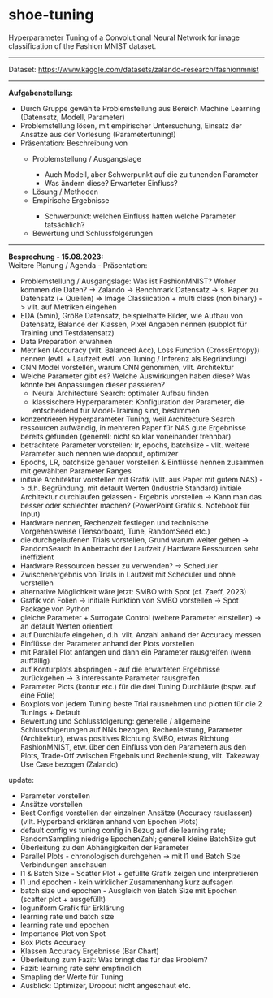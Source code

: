 # shoe-tuning
Hyperparameter Tuning of a Convolutional Neural Network for image classification of the Fashion MNIST dataset.

---
Dataset: https://www.kaggle.com/datasets/zalando-research/fashionmnist

---
**Aufgabenstellung:**<br>
<ul>
  <li>Durch Gruppe gewählte Problemstellung aus Bereich Machine Learning (Datensatz, Modell, Parameter)</li>
  <li>Problemstellung lösen, mit empirischer Untersuchung, Einsatz der Ansätze aus der Vorlesung (Parametertuning!)</li>
  <li>Präsentation: Beschreibung von</li>
  <ul>
    <li>Problemstellung / Ausgangslage</li>
    <ul>
      <li>Auch Modell, aber Schwerpunkt auf die zu tunenden Parameter</li>
      <li>Was ändern diese? Erwarteter Einfluss?</li>
    </ul>
    <li>Lösung / Methoden</li>
    <li>Empirische Ergebnisse</li>
    <ul>
      <li>Schwerpunkt: welchen Einfluss hatten welche Parameter tatsächlich?</li>
    </ul>
    <li>Bewertung und Schlussfolgerungen</li>
  </ul>
</ul>

---

**Besprechung - 15.08.2023:**<br>
Weitere Planung / Agenda - Präsentation:
<ul>
  <li>Problemstellung / Ausgangslage: Was ist FashionMNIST? Woher kommen die Daten? -> Zalando -> Benchmark Datensatz -> s. Paper zu Datensatz (+ Quellen) => Image Classiication + multi class (non binary) -> vllt. auf Metriken eingehen</li>
  <li>EDA (5min), Größe Datensatz, beispielhafte Bilder, wie Aufbau von Datensatz, Balance der Klassen, Pixel Angaben nennen (subplot für Training und Testdatensatz)</li>
  <li> Data Preparation erwähnen</li>
  <li>Metriken (Accuracy (vllt. Balanced Acc), Loss Function (CrossEntropy)) nennen (evtl. + Laufzeit evtl. von Tuning / Inferenz als Begründung)</li>
  <li>CNN Model vorstellen, warum CNN genommen, vllt. Architektur </li> 
  <li>Welche Parameter gibt es? Welche Auswirkungen haben diese? Was könnte bei Anpassungen dieser passieren?
  <ul>
    <li>Neural Architecture Search: optimaler Aufbau finden</li>
    <li>klassischere Hyperparameter: Konfiguration der Parameter, die entscheidend für Model-Training sind, bestimmen</li>
  </ul>
  </li>
  <li>konzentrieren Hyperparameter Tuning, weil Architecture Search ressourcen aufwändig, in mehreren Paper für NAS gute Ergebnisse bereits gefunden (generell: nicht so klar voneinander trennbar) </li>
  <li>betrachtete Parameter vorstellen: lr, epochs, batchsize - vllt. weitere Parameter auch nennen wie dropout, optimizer</li>
  <li>Epochs, LR, batchsize genauer vorstellen & Einflüsse nennen zusammen mit gewählten Parameter Ranges</li>
  <li>initiale Architektur vorstellen mit Grafik (vllt. aus Paper mit gutem NAS) -> d.h. Begründung, mit default Werten (Industrie Standard) initiale Architektur durchlaufen gelassen - Ergebnis vorstellen -> Kann man das besser oder schlechter machen? (PowerPoint Grafik s. Notebook für Input)</li>
  <li>Hardware nennen, Rechenzeit festlegen und technische Vorgehensweise (Tensorboard, Tune, RandomSeed etc.)</li>
  <li>die durchgelaufenen Trials vorstellen, Grund warum weiter gehen -> RandomSearch in Anbetracht der Laufzeit / Hardware Ressourcen sehr ineffizient</li>
  <li>Hardware Ressourcen besser zu verwenden? -> Scheduler</li>
  <li>Zwischenergebnis von Trials in Laufzeit mit Scheduler und ohne vorstellen </li>
  <li>alternative Möglichkeit wäre jetzt: SMBO with Spot (cf. Zaeff, 2023)</li>
  <li>Grafik von Folien -> initiale Funktion von SMBO vorstellen -> Spot Package von Python</li>
  <li>gleiche Parameter + Surrogate Control (weitere Parameter einstellen) -> an default Werten orientiert</li>
  <li>auf Durchläufe eingehen, d.h. vllt. Anzahl anhand der Accuracy messen</li>
  <li>Einflüsse der Parameter anhand der Plots vorstellen</li>
  <li>mit Parallel Plot anfangen und dann ein Parameter rausgreifen (wenn auffällig)</li>
  <li>auf Konturplots abspringen - auf die erwarteten Ergebnisse zurückgehen -> 3 interessante Parameter rausgreifen</li>
  <li>Parameter Plots (kontur etc.) für die drei Tuning Durchläufe (bspw. auf eine Folie)
  <li>Boxplots von jedem Tuning beste Trial rausnehmen und plotten für die 2 Tunings + Default</li>
  <li>Bewertung und Schlussfolgerung: generelle / allgemeine Schlussfolgerungen auf NNs bezogen, Rechenleistung, Parameter (Architektur), etwas positives Richtung SMBO, etwas Richtung FashionMNIST, etw. über den Einfluss von den Parametern aus den Plots, Trade-Off zwischen Ergebnis und Rechenleistung, vllt. Takeaway Use Case bezogen (Zalando)</li> 
</ul>

update:
<ul>
  <li>Parameter vorstellen</li>
  <li>Ansätze vorstellen</li>
  <li>Best Configs vorstellen der einzelnen Ansätze (Accuracy rauslassen) (vllt. Hyperband erklären anhand von Epochen Plots)</li>
  <li>default config vs tuning config in Bezug auf die learning rate; RandomSampling niedrige EpochenZahl; generell kleine BatchSize gut</li>
  <li>Überleitung zu den Abhängigkeiten der Parameter</li>
  <li>Parallel Plots - chronologisch durchgehen -> mit l1 und Batch Size Verbindungen anschauen</li>
  <li>l1 & Batch Size - Scatter Plot + gefüllte Grafik zeigen und interpretieren</li>
  <li>l1 und epochen - kein wirklicher Zusammenhang kurz aufsagen</li>
  <li>batch size und epochen - Ausgleich von Batch Size mit Epochen (scatter plot + ausgefüllt)</li>
  <li>loguniform Grafik für Erklärung</li>
  <li>learning rate und batch size</li>
  <li>learning rate und epochen</li>
  <li>Importance Plot von Spot</li>
  <li>Box Plots Accuracy</li>
  <li>Klassen Accuracy Ergebnisse (Bar Chart)</li>
  <li>Überleitung zum Fazit: Was bringt das für das Problem?</li>
  <li>Fazit: learning rate sehr empfindlich</li>
  <li>Smapling der Werte für Tuning</li>
  <li>Ausblick: Optimizer, Dropout nicht angeschaut etc.</li>
</ul>
